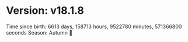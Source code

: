 # Version: v18.1.8
Time since birth: 6613 days, 158713 hours, 9522780 minutes, 571366800 seconds
Season: Autumn 🍁
